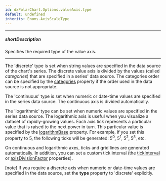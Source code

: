 ```yaml
---
id: dxPolarChart.Options.valueAxis.type
default: undefined
inherits: Enums.AxisScaleType
---
```

---
##### shortDescription
Specifies the required type of the value axis.

---
The 'discrete' type is set when string values are specified in the data source of the chart's series. The discrete value axis is divided by the values (called _categories_) that are specified in a series' data source. The categories order can be specified by the [categories](/api-reference/10%20UI%20Components/dxPolarChart/1%20Configuration/valueAxis/categories.md '/Documentation/ApiReference/UI_Components/dxPolarChart/Configuration/valueAxis/#categories') property if the order used in the data source is not appropriate.

The 'continuous' type is set when numeric or date-time values are specified in the series data source. The continuous axis is divided automatically.

The 'logarithmic' type can be set when numeric values are specified in the series data source. The logarithmic axis is useful when you visualize a dataset of rapidly-growing values. Each axis tick represents a particular value that is raised to the next power in turn. This particular value is specified by the [logarithmBase](/api-reference/10%20UI%20Components/dxPolarChart/1%20Configuration/argumentAxis/logarithmBase.md '/Documentation/ApiReference/UI_Components/dxPolarChart/Configuration/argumentAxis/#logarithmBase') property. For example, if you set this property to 5, the following ticks will be generated: 5<sup>0</sup>, 5<sup>1</sup>, 5<sup>2</sup>, 5<sup>3</sup>, etc.

On continuous and logarithmic axes, ticks and grid lines are generated automatically. In addition, you can set a custom tick interval (the [tickInterval](/api-reference/10%20UI%20Components/dxPolarChart/1%20Configuration/valueAxis/tickInterval '/Documentation/ApiReference/UI_Components/dxPolarChart/Configuration/valueAxis/tickInterval/') or [axisDivisionFactor](/api-reference/10%20UI%20Components/dxPolarChart/1%20Configuration/valueAxis/axisDivisionFactor.md '/Documentation/ApiReference/UI_Components/dxPolarChart/Configuration/valueAxis/#axisDivisionFactor') properties).

[note] If you require a discrete axis when numeric or date-time values are specified in the data source, set the **type** property to 'discrete' explicitly.
